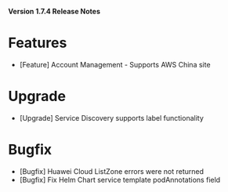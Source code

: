 **Version 1.7.4 Release Notes**


# Features

- [Feature] Account Management - Supports AWS China site

# Upgrade

- [Upgrade] Service Discovery supports label functionality

# Bugfix

- [Bugfix] Huawei Cloud ListZone errors were not returned
- [Bugfix] Fix Helm Chart service template podAnnotations field 